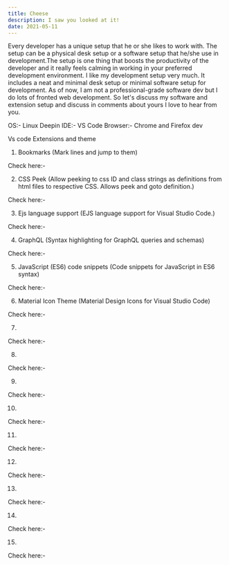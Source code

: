 ```yaml
---
title: Cheese
description: I saw you looked at it!
date: 2021-05-11
---
```


Every developer has a unique setup that he or she likes to work with. The setup can be a physical desk setup or a software setup that he/she use in development.The setup is one thing that boosts the productivity of the developer and it really feels calming in working in your preferred development environment. I like my development setup very much. It includes a neat and minimal desk setup or minimal software setup for development. As of now, I am not a professional-grade software dev but I do lots of fronted web development. So let's discuss my software and extension setup and discuss in comments about yours I love to hear from you.

OS:- Linux Deepin
IDE:- VS Code
Browser:- Chrome and Firefox dev

Vs code Extensions and theme

1. Bookmarks (Mark lines and jump to them)

Check here:-

2. CSS Peek (Allow peeking to css ID and class strings as definitions from html files to respective CSS. Allows peek and goto definition.)

Check here:-

3. Ejs language support (EJS language support for Visual Studio Code.)

Check here:-

4. GraphQL (Syntax highlighting for GraphQL queries and schemas)

Check here:-

5. JavaScript (ES6) code snippets (Code snippets for JavaScript in ES6 syntax)

Check here:-

6. Material Icon Theme (Material Design Icons for Visual Studio Code)

Check here:-

7.

Check here:-

8.

Check here:-

9.

Check here:-

10.

Check here:-

11.

Check here:-

12.

Check here:-

13.

Check here:-

14.

Check here:-

15.

Check here:-
